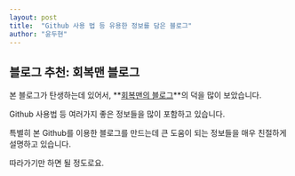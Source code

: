 ```yaml
---
layout: post
title:  "Github 사용 법 등 유용한 정보를 담은 블로그"
author: "윤두현"
---
```


## 블로그 추천: 회복맨 블로그

본 블로그가 탄생하는데 있어서, **[회복맨의 블로그](http://recoveryman.tistory.com/)**의 덕을 많이 보았습니다. 

Github 사용법 등 여러가지 좋은 정보들을 많이 포함하고 있습니다.

특별히 본 Github를 이용한 블로그를 만드는데 큰 도움이 되는 정보들을 매우 친절하게 설명하고 있습니다. 

따라가기만 하면 될 정도로요.



